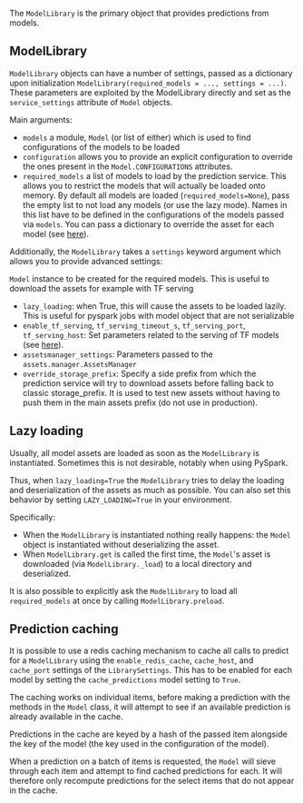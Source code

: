 The `ModelLibrary` is the primary object that provides predictions from  models.

## ModelLibrary

`ModelLibrary` objects can have a number of settings, passed as a dictionary
upon initialization `ModelLibrary(required_models = ..., settings = ...)`.
These parameters are exploited by the ModelLibrary directly
and set as the `service_settings` attribute of `Model` objects.

Main arguments:

- `models` a module, `Model` (or list of either) which is used to find configurations
  of the models to be loaded
- `configuration` allows you to provide an explicit configuration to override the ones present in the `Model.CONFIGURATIONS` attributes.
- `required_models` a list of models to load by the prediction service. This allows you to restrict the models that will actually be loaded onto memory. By default all models are loaded (`required_models=None`), pass the empty list to not load any models (or use the lazy mode). Names in this list have to be defined in the configurations of the models passed via `models`. You can pass a dictionary to override the asset for each model (see [here](developing_modelkit.md)).

Additionally, the `ModelLibrary` takes a `settings` keyword argument which allows you to provide advanced settings:

`Model` instance to be created for the required models. This is useful to download the assets
for example with TF serving
- `lazy_loading`: when True, this will cause the assets to be loaded lazily.
 This is useful for pyspark jobs with model object that are not serializable
- `enable_tf_serving`, `tf_serving_timeout_s`, `tf_serving_port`, `tf_serving_host`: Set
parameters related to the serving of TF models (see [here](special/tensorflow.md)).
- `assetsmanager_settings`: Parameters passed to the `assets.manager.AssetsManager`
- `override_storage_prefix`: Specify a side prefix from which the prediction service will try to download assets before falling back to classic storage_prefix.
 It is used to test new assets without having to push them in the main assets prefix (do not use in production).

## Lazy loading

Usually, all model assets are loaded as soon as the `ModelLibrary` is instantiated.
Sometimes this is not desirable, notably when using PySpark.

Thus, when `lazy_loading=True` the `ModelLibrary` tries to delay the loading and
deserialization of the assets as much as possible. You can also set this behavior by setting
`LAZY_LOADING=True` in your environment.

Specifically:

- When the `ModelLibrary` is instantiated nothing really happens: the `Model`
object is instantiated without deserializing the asset.
- When `ModelLibrary.get` is called the first time, the `Model`'s asset is
downloaded (via `ModelLibrary._load`) to a local directory and deserialized.

It is also possible to explicitly ask the `ModelLibrary` to load all `required_models` at
once by calling `ModelLibrary.preload`.

## Prediction caching

It is possible to use a redis caching mechanism to cache all calls to predict
for a `ModelLibrary` using the `enable_redis_cache`, `cache_host`, and
`cache_port` settings of the `LibrarySettings`. This has to be enabled for each model
by setting the `cache_predictions` model setting to `True`.

The caching works on individual items, before making a prediction with the methods
in the `Model` class, it will attempt to see if an available prediction is already
available in the cache.

Predictions in the cache are keyed by a hash of the passed item alongside the key
of the model (the key used in the configuration of the model).

When a prediction on a batch of items is requested, the `Model` will sieve through
each item and attempt to find cached predictions for each.
It will therefore only recompute predictions for the select items that do not appear
in the cache.
